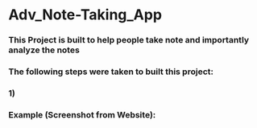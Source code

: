 # Adv_Note-Taking_App

### This Project is built to help people take note and importantly analyze the notes

### The following steps were taken to built this project:
### 1)


### Example (Screenshot from Website): 
